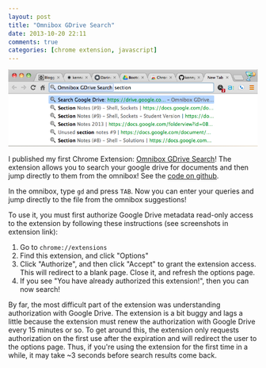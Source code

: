 ```yaml
---
layout: post
title: "Omnibox GDrive Search"
date: 2013-10-20 22:11
comments: true
categories: [chrome extension, javascript]
---
```


![Omnibox GDrive Search](/images/omnibox-gdrive-search.png)

I published my first Chrome Extension: [Omnibox GDrive Search](https://chrome.google.com/webstore/detail/omnibox-gdrive-search/faadbnlolclhboooficaklnhnkdjmdnb)!
The extension allows you to search your google drive for documents and then jump directly to them from the omnibox! See the [code on github](https://github.com/kennyyu/omnibox-gdrive-search).

In the omnibox, type `gd` and press `TAB`. Now you can enter your queries and jump directly to the file from the omnibox suggestions!

To use it, you must first authorize Google Drive metadata read-only access to the extension by following these instructions (see screenshots in extension link):

1.  Go to `chrome://extensions`
2.  Find this extension, and click "Options"
3.  Click "Authorize", and then click "Accept" to grant the extension access. This will redirect to a blank page. Close it, and refresh the options page.
4.  If you see "You have already authorized this extension!", then you can now search!

By far, the most difficult part of the extension was understanding authorization with Google Drive. The extension is a bit
buggy and lags a little because the extension must renew the authorization with Google Drive every 15 minutes or so.
To get around this, the extension only requests authorization on the first use after the expiration and will
redirect the user to the options page.
Thus, if you're using the extension for the first time in a while, it may take ~3 seconds before search results come back.